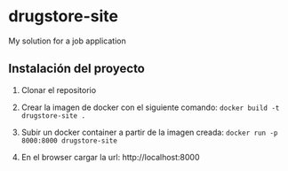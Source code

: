 # drugstore-site
My solution for a job application

## Instalación del proyecto

1. Clonar el repositorio
2. Crear la imagen de docker con el siguiente comando: 
```docker build -t drugstore-site .```

3. Subir un docker container a partir de la imagen creada:
```docker run -p 8000:8000 drugstore-site```

4. En el browser cargar la url: http://localhost:8000

